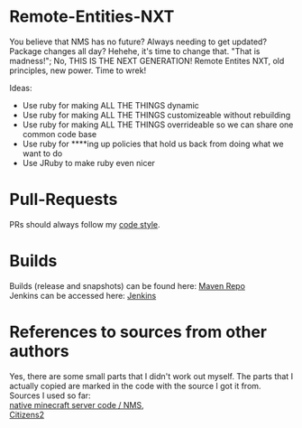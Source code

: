 Remote-Entities-NXT
===============

You believe that NMS has no future? Always needing to get updated? Package changes all day? Hehehe, it's time to change that. "That is madness!"; No, THIS IS THE NEXT GENERATION!
Remote Entites NXT, old principles, new power. Time to wrek!

Ideas:
- Use ruby for making ALL THE THINGS dynamic
- Use ruby for making ALL THE THINGS customizeable without rebuilding
- Use ruby for making ALL THE THINGS overrideable so we can share one common code base
- Use ruby for ****ing up policies that hold us back from doing what we want to do
- Use JRuby to make ruby even nicer

Pull-Requests
=============
PRs should always follow my [code style](https://github.com/kumpelblase2/Remote-Entities/wiki/Code-Style).


Builds
======

Builds (release and snapshots) can be found here: [Maven Repo](http://repo.infinityblade.de/remoteentities/)
<br />Jenkins can be accessed here: [Jenkins](http://mineblown.com:8080/job/RemoteEntities/)


References to sources from other authors
========================================

Yes, there are some small parts that I didn't work out myself. The parts that I actually copied are marked in the code with the source I got it from.
Sources I used so far:
<br />[native minecraft server code / NMS](https://github.com/Bukkit/mc-dev), 
<br />[Citizens2](https://github.com/CitizensDev/Citizens2)
